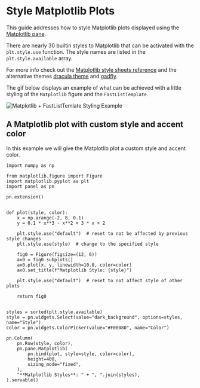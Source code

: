 # Style Matplotlib Plots

This guide addresses how to style Matplotlib plots displayed using the [Matplotlib pane](../../../examples/reference/panes/Matplotlib.ipynb).

There are nearly 30 builtin styles to Matplotlib that can be activated with the `plt.style.use` function. The style names are listed in the `plt.style.available` array.

For more info check out the [Matplotlib style sheets reference](https://matplotlib.org/stable/gallery/style_sheets/style_sheets_reference.html) and the alternative themes [dracula theme](https://draculatheme.com/matplotlib) and [gadfly](https://towardsdatascience.com/a-new-plot-theme-for-matplotlib-gadfly-2cffc745ff84).

The gif below displays an example of what can be achieved with a little styling of the `Matplotlib` figure and the `FastListTemplate`.

![Matplotlib + FastListTemlate Styling Example](https://assets.holoviews.org/panel/thumbnails/gallery/styles/matplotlib-styles.gif)

## A Matplotlib plot with custom style and accent color

In this example we will give the Matplotlib plot a custom style and accent color.

```{pyodide}
import numpy as np

from matplotlib.figure import Figure
import matplotlib.pyplot as plt
import panel as pn

pn.extension()


def plot(style, color):
    x = np.arange(-2, 8, 0.1)
    y = 0.1 * x**3 - x**2 + 3 * x + 2

    plt.style.use("default")  # reset to not be affected by previous style changes
    plt.style.use(style)  # change to the specified style

    fig0 = Figure(figsize=(12, 6))
    ax0 = fig0.subplots()
    ax0.plot(x, y, linewidth=10.0, color=color)
    ax0.set_title(f"Matplotlib Style: {style}")

    plt.style.use("default")  # reset to not affect style of other plots

    return fig0


styles = sorted(plt.style.available)
style = pn.widgets.Select(value="dark_background", options=styles, name="Style")
color = pn.widgets.ColorPicker(value="#F08080", name="Color")

pn.Column(
    pn.Row(style, color),
    pn.pane.Matplotlib(
        pn.bind(plot, style=style, color=color),
        height=400,
        sizing_mode="fixed",
    ),
    "**Matplotlib Styles**: " + ", ".join(styles),
).servable()
```
